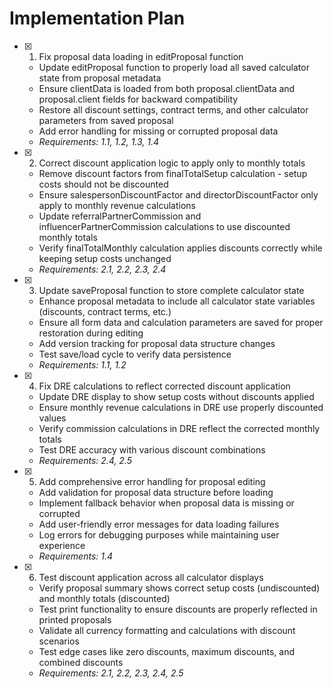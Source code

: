 # Implementation Plan

- [x] 1. Fix proposal data loading in editProposal function
  - Update editProposal function to properly load all saved calculator state from proposal metadata
  - Ensure clientData is loaded from both proposal.clientData and proposal.client fields for backward compatibility
  - Restore all discount settings, contract terms, and other calculator parameters from saved proposal
  - Add error handling for missing or corrupted proposal data
  - _Requirements: 1.1, 1.2, 1.3, 1.4_

- [x] 2. Correct discount application logic to apply only to monthly totals
  - Remove discount factors from finalTotalSetup calculation - setup costs should not be discounted
  - Ensure salespersonDiscountFactor and directorDiscountFactor only apply to monthly revenue calculations
  - Update referralPartnerCommission and influencerPartnerCommission calculations to use discounted monthly totals
  - Verify finalTotalMonthly calculation applies discounts correctly while keeping setup costs unchanged
  - _Requirements: 2.1, 2.2, 2.3, 2.4_

- [x] 3. Update saveProposal function to store complete calculator state
  - Enhance proposal metadata to include all calculator state variables (discounts, contract terms, etc.)
  - Ensure all form data and calculation parameters are saved for proper restoration during editing
  - Add version tracking for proposal data structure changes
  - Test save/load cycle to verify data persistence
  - _Requirements: 1.1, 1.2_

- [x] 4. Fix DRE calculations to reflect corrected discount application
  - Update DRE display to show setup costs without discounts applied
  - Ensure monthly revenue calculations in DRE use properly discounted values
  - Verify commission calculations in DRE reflect the corrected monthly totals
  - Test DRE accuracy with various discount combinations
  - _Requirements: 2.4, 2.5_

- [x] 5. Add comprehensive error handling for proposal editing
  - Add validation for proposal data structure before loading
  - Implement fallback behavior when proposal data is missing or corrupted
  - Add user-friendly error messages for data loading failures
  - Log errors for debugging purposes while maintaining user experience
  - _Requirements: 1.4_

- [x] 6. Test discount application across all calculator displays
  - Verify proposal summary shows correct setup costs (undiscounted) and monthly totals (discounted)
  - Test print functionality to ensure discounts are properly reflected in printed proposals
  - Validate all currency formatting and calculations with discount scenarios
  - Test edge cases like zero discounts, maximum discounts, and combined discounts
  - _Requirements: 2.1, 2.2, 2.3, 2.4, 2.5_